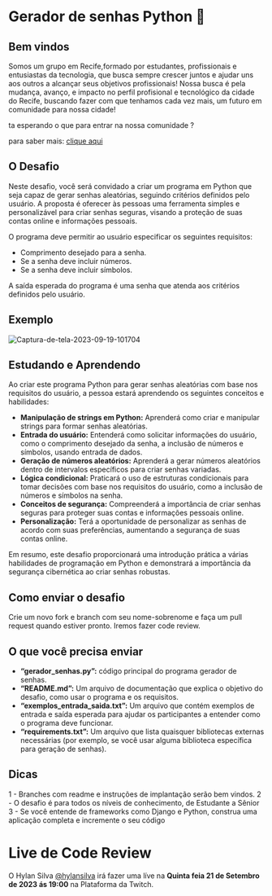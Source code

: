 # Gerador de senhas Python 🐍

## Bem vindos 

Somos um grupo em Recife,formado por
estudantes, profissionais e entusiastas da
tecnologia, que busca sempre crescer
juntos e ajudar uns aos outros a alcançar
seus objetivos profissionais! Nossa busca é pela mudança, avanço, e
impacto no perfil profisional e tecnológico
da cidade do Recife, buscando fazer com
que tenhamos cada vez mais, um futuro em comunidade para nossa cidade!

ta esperando o que para entrar na nossa comunidade ? 

para saber mais: [clique aqui](https://linktr.ee/comunidadeiv)

## O Desafio

Neste desafio, você será convidado a criar um programa em Python que seja capaz de gerar senhas aleatórias, seguindo critérios definidos pelo usuário. 
A proposta é oferecer às pessoas uma ferramenta simples e personalizável para criar senhas seguras, visando a proteção de suas contas online e informações pessoais.

O programa deve permitir ao usuário especificar os seguintes requisitos:

- Comprimento desejado para a senha.
- Se a senha deve incluir números.
- Se a senha deve incluir símbolos.

A saída esperada do programa é uma senha que atenda aos critérios definidos pelo usuário.

## Exemplo 
<img src="https://i.ibb.co/xJB04ZT/Captura-de-tela-2023-09-19-101704.png" alt="Captura-de-tela-2023-09-19-101704" border="0">

## Estudando e Aprendendo 

Ao criar este programa Python para gerar senhas aleatórias com base nos requisitos do usuário, a pessoa estará aprendendo os seguintes conceitos e habilidades:
- **Manipulação de strings em Python:** Aprenderá como criar e manipular strings para formar senhas aleatórias.
- **Entrada do usuário:** Entenderá como solicitar informações do usuário, como o comprimento desejado da senha, a inclusão de números e símbolos, usando entrada de dados.
- **Geração de números aleatórios:** Aprenderá a gerar números aleatórios dentro de intervalos específicos para criar senhas variadas.
- **Lógica condicional:** Praticará o uso de estruturas condicionais para tomar decisões com base nos requisitos do usuário, como a inclusão de números e símbolos na senha.
- **Conceitos de segurança:** Compreenderá a importância de criar senhas seguras para proteger suas contas e informações pessoais online.
- **Personalização:** Terá a oportunidade de personalizar as senhas de acordo com suas preferências, aumentando a segurança de suas contas online.

Em resumo, este desafio proporcionará uma introdução prática a várias habilidades de programação em Python e demonstrará a importância da segurança cibernética ao criar senhas robustas.

## Como enviar o desafio 
Crie um novo fork e branch com seu nome-sobrenome e faça um pull request quando estiver pronto. Iremos fazer code review.

## O que você precisa enviar 
- **“gerador_senhas.py”:**  código principal do programa gerador de senhas. 
- **“README.md”:** Um arquivo de documentação que explica o objetivo do desafio, como usar o programa e os requisitos. 
- **“exemplos_entrada_saida.txt”:** Um arquivo que contém exemplos de entrada e saída esperada para ajudar os participantes a entender como o programa deve funcionar. 
- **“requirements.txt”:** Um arquivo que lista quaisquer bibliotecas externas necessárias (por exemplo, se você usar alguma biblioteca específica para geração de senhas). 

## Dicas 
1 - Branches com readme e instruções de implantação serão bem vindos.
2 - O desafio é para todos os níveis de conhecimento, de Estudante a Sênior
3 - Se você entende de frameworks como Django e Python, construa uma aplicação completa e incremente o seu código

# Live de Code Review

O Hylan Silva [@hylansilva](https://www.github.com/hylansilva) irá fazer uma líve na **Quinta feia 21 de Setembro de 2023 ás 19:00**
na Plataforma da Twitch. 

